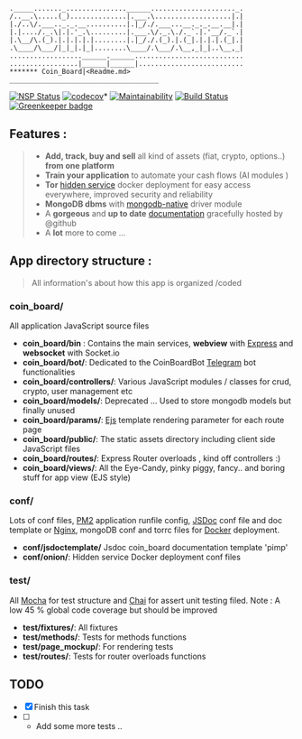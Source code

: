 ```
._____......._...............______....................._.
/..__.\.....(_)..............|.___.\...................|.|
|./..\/.___.._._.__..........|.|_/./.___...__._._.__.__|.|
|.|..../._.\|.|.'_.\.........|.___.\/._.\./._`.|.'__/._`.|
|.\__/\.(_).|.|.|.|.|........|.|_/./.(_).|.(_|.|.|.|.(_|.|
.\____/\___/|_|_|.|_|........\____/.\___/.\__,_|_|..\__,_|
..................______.______...........................
.................|______|______|..........................
******* Coin_Board|<Readme.md>
_____________________________________
```
[![NSP Status](https://nodesecurity.io/orgs/myassetboard/projects/04879839-3267-4c02-be03-e8327234c183/badge)](https://nodesecurity.io/orgs/myassetboard/projects/04879839-3267-4c02-be03-e8327234c183) [![codecov](https://codecov.io/gh/MyAssetBoard/coinboard-webapp/branch/master/graph/badge.svg)](https://codecov.io/gh/MyAssetBoard/coinboard-webapp)* [![Maintainability](https://api.codeclimate.com/v1/badges/9ac9afa71800cd011a6e/maintainability)](https://codeclimate.com/github/MyAssetBoard/coinboard-webapp/maintainability) [![Build Status](https://travis-ci.org/MyAssetBoard/coinboard-webapp.svg?branch=master)](https://travis-ci.org/MyAssetBoard/coinboard-webapp) [![Greenkeeper badge](https://badges.greenkeeper.io/greenkeeperio/badges.svg)](https://greenkeeper.io/)
## Features :
> - **Add, track, buy and sell** all kind of assets (fiat, crypto, options..) **from one platform**
> - **Train your application** to automate your cash flows (AI modules )
> - **Tor** [hidden service](https://www.torproject.org/) docker deployment for easy access everywhere, improved security and reliability
> - **MongoDB dbms** with [mongodb-native](http://mongodb.github.io/node-mongodb-native/3.0/reference/main/) driver module
> - A **gorgeous** and **up to date** [documentation](https://myassetboard.github.io/coinboard-webapp/index.html) gracefully hosted by @github
> - A **lot** more to come ...
## App directory structure :
> All information's about how this app is organized /coded
### coin_board/
All application JavaScript source files
* **coin_board/bin** : Contains the main services, **webview** with [Express](expressjs.com) and **websocket** with Socket.io
* **coin_board/bot/**: Dedicated to the CoinBoardBot [Telegram](https://telegram.org/) bot functionalities
* **coin_board/controllers/**: Various JavaScript modules / classes for crud, crypto, user management etc
* **coin_board/models/**: Deprecated ... Used to store mongodb models but finally unused
* **coin_board/params/**: [Ejs](http://ejs.co/) template rendering parameter for each route page
* **coin_board/public/**: The static assets directory including client side JavaScript files
* **coin_board/routes/**: Express Router overloads , kind off controllers :)
* **coin_board/views/**: All the Eye-Candy, pinky piggy, fancy.. and boring stuff for app view (EJS style)
### conf/
Lots of conf files, [PM2](http://pm2.keymetrics.io/) application runfile config, [JSDoc](http://usejsdoc.org/index.html) conf file and doc template or [Nginx](https://www.nginx.com/), mongoDB conf and torrc files for [Docker](https://www.docker.com) deployment.
*  **conf/jsdoctemplate/** Jsdoc coin_board documentation template 'pimp'
* **conf/onion/**: Hidden service Docker deployment conf files
### test/
All [Mocha](https://mochajs.org/) for test structure and   [Chai](http://www.chaijs.com/) for assert unit testing filed.
Note :  A low 45 % global code coverage but should be improved
- **test/fixtures/**: All fixtures
- **test/methods/**: Tests for methods functions
- **test/page_mockup/**: For rendering tests
- **test/routes/**: Tests for router overloads functions

## TODO

 - [x] Finish this task
 - [ ] * Add some more tests ..
